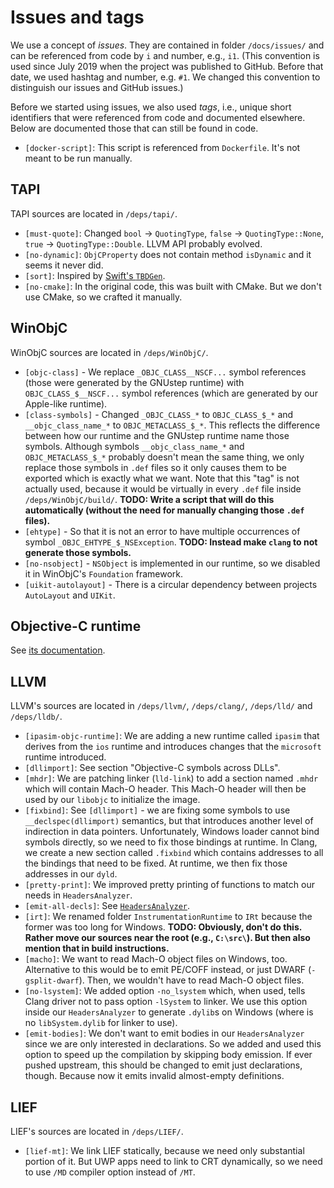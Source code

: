 # Issues and tags

We use a concept of *issues*. They are contained in folder `/docs/issues/` and
can be referenced from code by `i` and number, e.g., `i1`. (This convention is
used since July 2019 when the project was published to GitHub. Before that date,
we used hashtag and number, e.g. `#1`. We changed this convention to distinguish
our issues and GitHub issues.)

Before we started using issues, we also used *tags*, i.e., unique short
identifiers that were referenced from code and documented elsewhere. Below are
documented those that can still be found in code.

- `[docker-script]`: This script is referenced from `Dockerfile`. It's not meant
  to be run manually.

## TAPI

TAPI sources are located in `/deps/tapi/`.

- `[must-quote]`: Changed `bool` -> `QuotingType`,
  `false` -> `QuotingType::None`, `true` -> `QuotingType::Double`.  LLVM API
  probably evolved.
- `[no-dynamic]`: `ObjCProperty` does not contain method `isDynamic` and it
  seems it never did.
- `[sort]`: Inspired by
  [Swift's `TBDGen`](https://github.com/apple/swift/blob/2f4e70bf7f4eee43bfb2f24d6215eb1f63c05d01/lib/TBDGen/tapi/TextStub_v3.cpp#L189).
- `[no-cmake]`: In the original code, this was built with CMake. But we don't
  use CMake, so we crafted it manually.

## WinObjC

WinObjC sources are located in `/deps/WinObjC/`.

- `[objc-class]` - We replace `_OBJC_CLASS__NSCF...` symbol references (those
  were generated by the GNUstep runtime) with `OBJC_CLASS_$__NSCF...` symbol
  references (which are generated by our Apple-like runtime).
- `[class-symbols]` - Changed `_OBJC_CLASS_*` to `OBJC_CLASS_$_*` and
  `__objc_class_name_*` to `OBJC_METACLASS_$_*`. This reflects the difference
  between how our runtime and the GNUstep runtime name those symbols. Although
  symbols `__objc_class_name_*` and `OBJC_METACLASS_$_*` probably doesn't mean
  the same thing, we only replace those symbols in `.def` files so it only
  causes them to be exported which is exactly what we want. Note that this "tag"
  is not actually used, because it would be virtually in every `.def` file
  inside `/deps/WinObjC/build/`. **TODO: Write a script that will do this
  automatically (without the need for manually changing those `.def` files).**
- `[ehtype]` - So that it is not an error to have multiple occurrences of symbol
  `_OBJC_EHTYPE_$_NSException`. **TODO: Instead make `clang` to not generate
  those symbols.**
- `[no-nsobject]` - `NSObject` is implemented in our runtime, so we disabled it
  in WinObjC's `Foundation` framework.
- `[uikit-autolayout]` - There is a circular dependency between projects
  `AutoLayout` and `UIKit`.

## Objective-C runtime

See [its documentation](../../src/objc/README.md).

## LLVM

LLVM's sources are located in `/deps/llvm/`, `/deps/clang/`, `/deps/lld/` and
`/deps/lldb/`.

- `[ipasim-objc-runtime]`: We are adding a new runtime called `ipasim` that
  derives from the `ios` runtime and introduces changes that the `microsoft`
  runtime introduced.
- `[dllimport]`: See section "Objective-C symbols across DLLs".
- `[mhdr]`: We are patching linker (`lld-link`) to add a section named `.mhdr`
  which will contain Mach-O header. This Mach-O header will then be used by our
  `libobjc` to initialize the image.
- `[fixbind]`: See `[dllimport]` - we are fixing some symbols to use
  `__declspec(dllimport)` semantics, but that introduces another level of
  indirection in data pointers. Unfortunately, Windows loader cannot bind
  symbols directly, so we need to fix those bindings at runtime. In Clang, we
  create a new section called `.fixbind` which contains addresses to all the
  bindings that need to be fixed. At runtime, we then fix those addresses in our
  `dyld`.
- `[pretty-print]`: We improved pretty printing of functions to match our needs
  in `HeadersAnalyzer`.
- `[emit-all-decls]`: See
  [`HeadersAnalyzer`](../../src/HeadersAnalyzer/README.md).
- `[irt]`: We renamed folder `InstrumentationRuntime` to `IRt` because the
  former was too long for Windows. **TODO: Obviously, don't do this. Rather move
  our sources near the root (e.g., `C:\src\`). But then also mention that in
  build instructions.**
- `[macho]`: We want to read Mach-O object files on Windows, too. Alternative to
  this would be to emit PE/COFF instead, or just DWARF (`-gsplit-dwarf`). Then,
  we wouldn't have to read Mach-O object files.
- `[no-lsystem]`: We added option `-no_lsystem` which, when used, tells Clang
  driver not to pass option `-lSystem` to linker. We use this option inside our
  `HeadersAnalyzer` to generate `.dylib`s on Windows (where is no
  `libSystem.dylib` for linker to use).
- `[emit-bodies]`: We don't want to emit bodies in our `HeadersAnalyzer` since
  we are only interested in declarations. So we added and used this option to
  speed up the compilation by skipping body emission. If ever pushed upstream,
  this should be changed to emit just declarations, though. Because now it emits
  invalid almost-empty definitions.

## LIEF

LIEF's sources are located in `/deps/LIEF/`.

- `[lief-mt]`: We link LIEF statically, because we need only substantial portion
  of it. But UWP apps need to link to CRT dynamically, so we need to use `/MD`
  compiler option instead of `/MT`.
